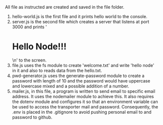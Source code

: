 All file as instructed are created and saved in the file folder.

1. hello-world.js is the first file and it prints hello world to the console.
2. server.js is the second file which creates a server that listens at port 3000 and prints '<h1>Hello Node!!!</h1>\n' to the screen.
3. file.js uses the fs module to create 'welcome.txt' and write 'hello node' in it and also to reads data from the hello.txt.
4. pwd-generator.js uses the generate-password module to create a password with length of 10 and the password would have uppercase and lowercase mixed and a possible addition of a number.
5. mailer.js, in this file, a program is written to send email to specific email address. It uses the nodemailer module to achieve this. It also requires the dotenv module and configures it so that an environment variable can be used to access the transporter mail and password. Consequently, the .env is placed in the .gitignore to avoid pushing personal email to and password to github.